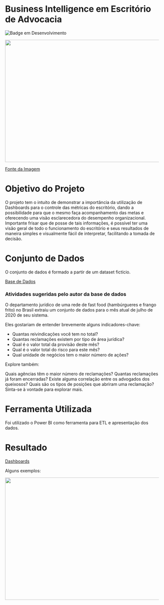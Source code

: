# Business Intelligence em Escritório de Advocacia

![Badge em Desenvolvimento](http://img.shields.io/static/v1?label=STATUS&message=EM%20DESENVOLVIMENTO&color=GREEN&style=for-the-badge)

<img src="https://user-images.githubusercontent.com/103366124/168443488-dae09a30-ffbb-4d04-a1c5-b7ea4c646142.png" width="1028" height="400"/> 

[Fonte da Imagem](https://querobolsa.com.br/revista/gastos-extras-curso-de-direito)




# Objetivo do Projeto

O projeto tem o intuito de demonstrar a importância da utilização de Dashboards para o controle das métricas do escritório, dando a possibilidade para que o mesmo faça acompanhamento das metas e oferecendo uma visão esclarecedora do desempenho organizacional.
Importante frisar que de posse de tais informações, é possível ter uma visão geral de todo o funcionamento do escritório e seus resultados de maneira simples e visualmente fácil de interpretar, facilitando a tomada de decisão.




# Conjunto de Dados

O conjunto de dados é formado a partir de um dataset fictício.

[Base de Dados](https://www.kaggle.com/datasets/franciscotadeufoz/legal-claims-fast-food-restaurants)

### Atividades sugeridas pelo autor da base de dados

O departamento jurídico de uma rede de fast food (hambúrgueres e frango frito) no Brasil extraiu um conjunto de dados para o mês atual de julho de 2020 de seu sistema.

Eles gostariam de entender brevemente alguns indicadores-chave:

* Quantas reivindicações você tem no total?
* Quantas reclamações existem por tipo de área jurídica?
* Qual é o valor total da provisão deste mês?
* Qual é o valor total do risco para este mês?
* Qual unidade de negócios tem o maior número de ações?

Explore também:

Quais agências têm o maior número de reclamações?
Quantas reclamações já foram encerradas?
Existe alguma correlação entre os advogados dos queixosos?
Quais são os tipos de posições que abriram uma reclamação?
Sinta-se à vontade para explorar mais.

# Ferramenta Utilizada

Foi utilizado o Power BI como ferramenta para ETL e apresentação dos dados.

# Resultado

[Dashboards](https://app.powerbi.com/view?r=eyJrIjoiZGMxOTU2ZjctMGIyZS00NzIyLThkY2EtNzUzZmQ1ZWE0ZDNlIiwidCI6IjkxZDJkNjM0LTNjZDctNGY3Mi04ZWZkLTljZWEyN2EzNmRhYSJ9&pageName=ReportSection)

Alguns exemplos:


<img src="https://user-images.githubusercontent.com/103366124/168485335-8b4903c9-2d01-4107-95f9-b65154a51592.JPG" width="1028" height="400"/> 





